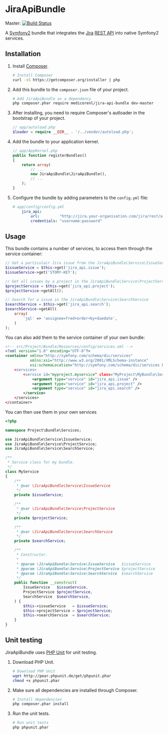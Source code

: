 JiraApiBundle
=============

Master: [![Build Status](https://secure.travis-ci.org/MedicoreNL/JiraApiBundle.png?branch=master)](http://travis-ci.org/MedicoreNL/JiraApiBundle)

A [Symfony2](http://symfony.com) bundle that integrates the [Jira](https://www.atlassian.com/software/jira/overview) [REST API](https://developer.atlassian.com/jira/docs/latest/reference/rest-api.html) into native Symfony2 services.

Installation
------------

 1. Install [Composer](https://getcomposer.org).

    ```bash
    # Install Composer
    curl -sS https://getcomposer.org/installer | php
    ```

 2. Add this bundle to the `composer.json` file of your project.

    ```bash
    # Add JiraApiBundle as a dependency
    php composer.phar require medicorenl/jira-api-bundle dev-master
    ```
 3. After installing, you need to require Composer's autloader in the bootstrap of your project.

    ```php
    // app/autoload.php
    $loader = require __DIR__ . '/../vendor/autoload.php';
    ```

 4. Add the bundle to your application kernel.

    ```php
    // app/AppKernel.php
    public function registerBundles()
    {
        return array(
            // ...
            new JiraApiBundle\JiraApiBundle(),
            // ...
        );
    }
    ```

 5. Configure the bundle by adding parameters to the  `config.yml` file:

    ```yaml
    # app/config/config.yml
        jira_api:
            url:         "http://jira.your-organisation.com/jira/rest/api/latest/"
            credentials: "username:password"
    ```

Usage
-----

This bundle contains a number of services, to access them through the service container:

```php
// Get a particulair Jira issue from the JiraApiBundle\Service\IssueService
$issueService = $this->get('jira_api.issue');
$issueService->get('STORY-KEY');

// Get all issues by a project in the JiraApiBundle\Service\ProjectService
$projectService = $this->get('jira_api.project');
$projectService->getAll();

// Search for a issue in the JiraApiBundle\Service\SearchService
$searchService = $this->get('jira_api.search');
$searchService->getAll(
    array(
        'jql' => 'assignee=fred+order+by+duedate',
    )
);
```

You can also add them to the service container of your own bundle:

```xml
<!-- src/Project/Bundle/Resources/config/services.xml -->
<?xml version="1.0" encoding="UTF-8"?>
<container xmlns="http://symfony.com/schema/dic/services"
           xmlns:xsi="http://www.w3.org/2001/XMLSchema-instance"
           xsi:schemaLocation="http://symfony.com/schema/dic/services http://symfony.com/schema/dic/services/services$
    <services>
        <service id="myproject.myservice" class="MyProject\MyBundle\Services\MyService.php" public="true">
            <argument type="service" id="jira_api.issue" />
            <argument type="service" id="jira_api.project" />
            <argument type="service" id="jira_api.search" />
        </service>
    </services>
</container>
```

You can then use them in your own services

```php
<?php

namespace Project\Bundle\Services;

use JiraApiBundle\Service\IssueService;
use JiraApiBundle\Service\ProjectService;
use JiraApiBundle\Service\SearchService;

/**
 * Service class for my bundle.
 */
class MyService
{
    /**
     * @var \JiraApiBundle\Service\IssueService
     */
    private $issueService;

    /**
     * @var \JiraApiBundle\Service\ProjectService
     */
    private $projectService;

    /**
     * @var \JiraApiBundle\Service\SearchService
     */
    private $searchService;

    /**
     * Constructor.
     *
     * @param \JiraApiBundle\Service\IssueService   $issueService
     * @param \JiraApiBundle\Service\ProjectService $projectService
     * @param \JiraApiBundle\Service\SearchService  $searchService
     */
    public function __construct(
        IssueService   $issueService,
        ProjectService $projectService,
        SearchService  $searchService,
    ) {
        $this->issueService   = $issueService;
        $this->projectService = $projectService;
        $this->searchService  = $searchService;
    }
}
```

Unit testing
------------

JiraApiBundle uses [PHP Unit](http://phpunit.de) for unit testing.

 1. Download PHP Unit.

    ```bash
    # Download PHP Unit
    wget http://pear.phpunit.de/get/phpunit.phar
    chmod +x phpunit.phar
    ```

 2. Make sure all dependencies are installed through Composer.

    ```bash
    # Install dependencies
    php composer.phar install
    ```

 3. Run the unit tests.

    ```bash
    # Run unit tests
    php phpunit.phar
    ```

